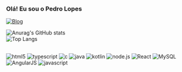 ### Olá! Eu sou o Pedro Lopes

[![Blog](https://img.shields.io/badge/LinkedIn-0077B5?style=for-the-badge&logo=linkedin&logoColor=white)](https://www.linkedin.com/in/pedro-lopes-8b79841a0)

![Anurag's GitHub stats](https://github-readme-stats.vercel.app/api?username=phslopes&show_icons=true&theme=radical)<br/>
![Top Langs](https://github-readme-stats.vercel.app/api/top-langs/?username=phslopes&layout=compact)

<div style="display: inline_block"><br/>
<img aling="center" alt= "html5" src="https://img.shields.io/badge/HTML5-E34F26?style=for-the-badge&logo=html5&logoColor=white">
<img aling="center" alt= "typescript" src="https://img.shields.io/badge/TypeScript-007ACC?style=for-the-badge&logo=typescript&logoColor=white">
<img aling="center" alt= "c" src="https://img.shields.io/badge/C-00599C?style=for-the-badge&logo=c&logoColor=white">
<img aling="center" alt= "java" src="https://img.shields.io/badge/Java-ED8B00?style=for-the-badge&logo=openjdk&logoColor=white">
<img aling="center" alt= "kotlin" src="https://img.shields.io/badge/Kotlin-0095D5?&style=for-the-badge&logo=kotlin&logoColor=white">
<img aling="center" alt= "node.js" src="https://img.shields.io/badge/Node.js-43853D?style=for-the-badge&logo=node.js&logoColor=white">
<img aling="center" alt= "React" src="https://img.shields.io/badge/React-20232A?style=for-the-badge&logo=react&logoColor=61DAFB">
<img aling="center" alt= "MySQL" src="https://img.shields.io/badge/MySQL-00000F?style=for-the-badge&logo=mysql&logoColor=white">
<img aling="center" alt= "AngularJS" src="https://img.shields.io/badge/AngularJS-E23237?style=for-the-badge&logo=angularjs&logoColor=white">
<img aling="center" alt= "javascript" src="https://img.shields.io/badge/JavaScript-F7DF1E?style=for-the-badge&logo=javascript&logoColor=black">
</div><br/>
